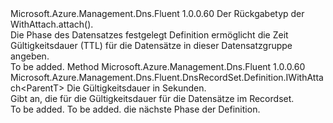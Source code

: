 <Type Name="IWithTtl&lt;ParentT&gt;" FullName="Microsoft.Azure.Management.Dns.Fluent.DnsRecordSet.Definition.IWithTtl&lt;ParentT&gt;">
  <TypeSignature Language="C#" Value="public interface IWithTtl&lt;ParentT&gt;" />
  <TypeSignature Language="ILAsm" Value=".class public interface auto ansi abstract IWithTtl`1&lt;ParentT&gt;" />
  <TypeSignature Language="DocId" Value="T:Microsoft.Azure.Management.Dns.Fluent.DnsRecordSet.Definition.IWithTtl`1" />
  <TypeSignature Language="VB.NET" Value="Public Interface IWithTtl(Of ParentT)" />
  <TypeSignature Language="F#" Value="type IWithTtl&lt;'ParentT&gt; = interface" />
  <AssemblyInfo>
    <AssemblyName>Microsoft.Azure.Management.Dns.Fluent</AssemblyName>
    <AssemblyVersion>1.0.0.60</AssemblyVersion>
  </AssemblyInfo>
  <TypeParameters>
    <TypeParameter Name="ParentT" />
  </TypeParameters>
  <Interfaces />
  <Docs>
    <typeparam name="ParentT">Der Rückgabetyp der WithAttach.attach().</typeparam>
    <summary>
            Die Phase des Datensatzes festgelegt Definition ermöglicht die Zeit Gültigkeitsdauer (TTL) für die Datensätze in dieser Datensatzgruppe angeben.
            </summary>
    <remarks>To be added.</remarks>
  </Docs>
  <Members>
    <Member MemberName="WithTimeToLive">
      <MemberSignature Language="C#" Value="public Microsoft.Azure.Management.Dns.Fluent.DnsRecordSet.Definition.IWithAttach&lt;ParentT&gt; WithTimeToLive (long ttlInSeconds);" />
      <MemberSignature Language="ILAsm" Value=".method public hidebysig newslot virtual instance class Microsoft.Azure.Management.Dns.Fluent.DnsRecordSet.Definition.IWithAttach`1&lt;!ParentT&gt; WithTimeToLive(int64 ttlInSeconds) cil managed" />
      <MemberSignature Language="DocId" Value="M:Microsoft.Azure.Management.Dns.Fluent.DnsRecordSet.Definition.IWithTtl`1.WithTimeToLive(System.Int64)" />
      <MemberSignature Language="VB.NET" Value="Public Function WithTimeToLive (ttlInSeconds As Long) As IWithAttach(Of ParentT)" />
      <MemberSignature Language="F#" Value="abstract member WithTimeToLive : int64 -&gt; Microsoft.Azure.Management.Dns.Fluent.DnsRecordSet.Definition.IWithAttach&lt;'ParentT&gt;" Usage="iWithTtl.WithTimeToLive ttlInSeconds" />
      <MemberType>Method</MemberType>
      <AssemblyInfo>
        <AssemblyName>Microsoft.Azure.Management.Dns.Fluent</AssemblyName>
        <AssemblyVersion>1.0.0.60</AssemblyVersion>
      </AssemblyInfo>
      <ReturnValue>
        <ReturnType>Microsoft.Azure.Management.Dns.Fluent.DnsRecordSet.Definition.IWithAttach&lt;ParentT&gt;</ReturnType>
      </ReturnValue>
      <Parameters>
        <Parameter Name="ttlInSeconds" Type="System.Int64" />
      </Parameters>
      <Docs>
        <param name="ttlInSeconds">Die Gültigkeitsdauer in Sekunden.</param>
        <summary>
            Gibt an, die für die Gültigkeitsdauer für die Datensätze im Recordset.
            </summary>
        <returns>To be added.</returns>
        <remarks>To be added.</remarks>
        <return>die nächste Phase der Definition.</return>
      </Docs>
    </Member>
  </Members>
</Type>